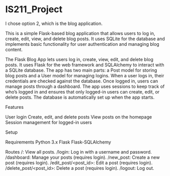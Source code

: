 # IS211_Project
I chose option 2, which is the blog application.

This is a simple Flask-based blog application that allows users to log in, create, edit, view, and delete blog posts. It uses SQLite for the database and implements basic functionality for user authentication and managing blog content.

The Flask Blog App lets users log in, create, view, edit, and delete blog posts. It uses Flask for the web framework and SQLAlchemy to interact with a SQLite database. The app has two main parts: a Post model for storing blog posts and a User model for managing logins. When a user logs in, their credentials are checked against the database. Once logged in, users can manage posts through a dashboard. The app uses sessions to keep track of who’s logged in and ensures that only logged-in users can create, edit, or delete posts. The database is automatically set up when the app starts.

Features

User login
Create, edit, and delete posts
View posts on the homepage
Session management for logged-in users

Setup

Requirements
Python 3.x
Flask
Flask-SQLAlchemy

Routes
/: View all posts.
/login: Log in with a username and password.
/dashboard: Manage your posts (requires login).
/new_post: Create a new post (requires login).
/edit_post/<post_id>: Edit a post (requires login).
/delete_post/<post_id>: Delete a post (requires login).
/logout: Log out.
